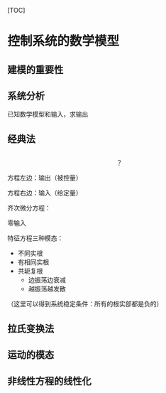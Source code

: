 [TOC]



# 控制系统的数学模型

## 建模的重要性



## 系统分析

已知数学模型和输入，求输出



## 经典法

## 

$$
？
$$

方程左边：输出（被控量）

方程右边：输入（给定量）

齐次微分方程：

零输入

特征方程三种模态：

- 不同实根
- 有相同实根
- 共轭复根
  - 边振荡边衰减
  - 越振荡越发散

（这里可以得到系统稳定条件：所有的根实部都是负的）

## 拉氏变换法



## 运动的模态



## 非线性方程的线性化